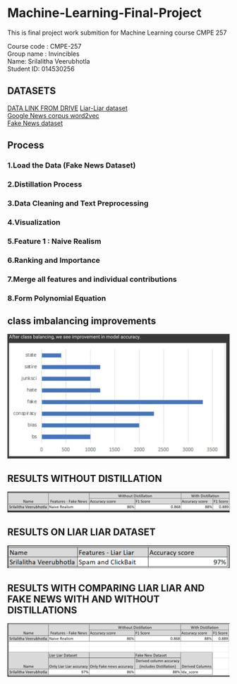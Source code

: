 # Machine-Learning-Final-Project

This is final project work submition for Machine Learning course CMPE 257

Course code : CMPE-257 <br>
Group name : Invincibles <br>
Name: Srilalitha Veerubhotla <br>
Student ID: 014530256 <br>

## DATASETS 
[DATA LINK FROM DRIVE](https://drive.google.com/drive/u/2/folders/1LYv355HaqRwC0o_CZXTQflKCUh9AM0Lk)
[Liar-Liar dataset](https://drive.google.com/open?id=1y3yYF5HHPhH7SyaPwPU9H5HApJzevsFK)<br>
[Google News corpus word2vec](https://s3.amazonaws.com/dl4j-distribution/GoogleNews-vectors-negative300.bin.gz)<br>
[Fake News dataset](https://www.kaggle.com/manasvik/spam-check/data)<br>

## Process
### 1.Load the Data (Fake News Dataset)
### 2.Distillation Process
### 3.Data Cleaning and Text Preprocessing
### 4.Visualization
### 5.Feature 1 : Naive Realism
### 6.Ranking and Importance
### 7.Merge all features and individual contributions
### 8.Form Polynomial Equation

## class imbalancing improvements
![alt text](https://github.com/srilalithaveerubhotla/Machine-Learning-Final-Project/blob/master/pictures/Screen%20Shot%202020-05-19%20at%206.18.40%20PM.png?raw=true)

## RESULTS WITHOUT DISTILLATION
![alt text](https://github.com/srilalithaveerubhotla/Machine-Learning-Final-Project/blob/master/pictures/Screen%20Shot%202020-05-19%20at%206.19.56%20PM.png?raw=true)

## RESULTS ON LIAR LIAR DATASET
![alt text](https://github.com/srilalithaveerubhotla/Machine-Learning-Final-Project/blob/master/pictures/Screen%20Shot%202020-05-19%20at%206.19.38%20PM.png?raw=true)

## RESULTS WITH COMPARING LIAR LIAR AND FAKE NEWS WITH AND WITHOUT DISTILLATIONS
![alt text](https://github.com/srilalithaveerubhotla/Machine-Learning-Final-Project/blob/master/pictures/Screen%20Shot%202020-05-19%20at%206.18.04%20PM.png?raw=true)
